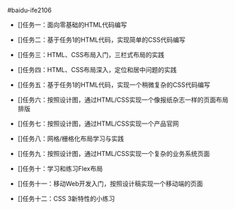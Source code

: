 #baidu-ife2106

- []任务一：面向零基础的HTML代码编写

- []任务二：基于任务1的HTML代码，实现简单的CSS代码编写

- []任务三：HTML、CSS布局入门，三栏式布局的实践

- []任务四：HTML、CSS布局深入，定位和居中问题的实践

- []任务五：基于任务1的HTML代码，实现一个稍微复杂的CSS代码编写

- []任务六：按照设计图，通过HTML/CSS实现一个像报纸杂志一样的页面布局排版

- []任务七：按照设计图，通过HTML/CSS实现一个产品官网

- []任务八：网格/栅格化布局学习与实践

- []任务九：按照设计图，通过HTML/CSS实现一个复杂的业务系统页面

- []任务十：学习和练习Flex布局

- []任务十一：移动Web开发入门，按照设计稿实现一个移动端的页面

- []任务十二：CSS 3新特性的小练习